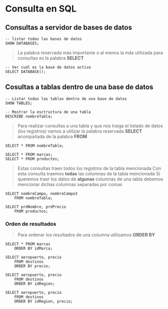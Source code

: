 # Consulta en SQL

## Consultas a servidor de bases de datos

    -- listar todas las bases de datos  
    SHOW DATABASES;

> La palabra reservada más importante o al menos la más utilizada para consultas es la palabra **SELECT**

    -- Ver cuál es la base de datos activa  
    SELECT DATABASE();

## Cosultas a tablas dentro de una base de datos  

    -- Listar todas las tablas dentro de una base de datos  
    SHOW TABLES;  

    -- Mostrar la esctructura de una tabla  
    DESCRIBE nombreTabla;  

> Para realizar consultas a una tabla 
> y que nos traiga el listado de datos (los registros) 
> vamos a utilizar la palabra reservada **SELECT** 
> acompañada de la palabra **FROM**

    SELECT * FROM nombreTabla;  

    SELECT * FROM marcas;  
    SELECT * FROM productos;

> Estas consultas traen todos los registros de la tabla mencionada
> Con esta consulta traemos **todas** las columnas de la tabla mencionada
> Si queremos traer los datos de **algunas** columnas de una tabla debemos mencionar dichas columnas separadas por comas

    SELECT nombreCampo, nombreCampo3    
        FROM nombreTabla;

    SELECT prdNombre, prdPrecio  
        FROM productos; 

### Orden de resultados  
> Para ordenar los resultados de una columna
> utilizamos **ORDER BY** 
    
    SELECT * FROM marcas    
        ORDER BY idMarca;  

    SELECT aeropuerto, precio  
        FROM destinos  
        ORDER BY precio;

    SELECT aeropuerto, precio  
        FROM destinos  
        ORDER BY idRegion;  

    SELECT aeropuerto, precio  
        FROM destinos  
        ORDER BY idRegion, precio; 


